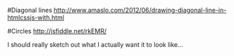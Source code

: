 
#Diagonal lines
http://www.amaslo.com/2012/06/drawing-diagonal-line-in-htmlcssjs-with.html

#Circles
http://jsfiddle.net/rkEMR/

I should really sketch out what I actually want it to look like...
